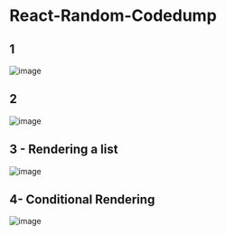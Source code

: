 # React-Random-Codedump

## 1

![image](https://user-images.githubusercontent.com/69317200/152724202-48079994-9c10-4bd5-bffb-29f7bbe049ae.png)

## 2 

![image](https://user-images.githubusercontent.com/69317200/152725146-ede597dc-b282-4b89-bb01-e5d0ce425e15.png)

## 3 - Rendering a list 

![image](https://user-images.githubusercontent.com/69317200/152760983-47031d33-1f83-4b33-9ed4-1259ae0eb057.png)

## 4- Conditional Rendering

![image](https://user-images.githubusercontent.com/69317200/152763084-edc8c042-bdec-4b99-aacc-bb128effd8ff.png)
